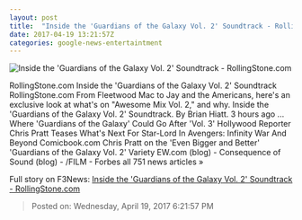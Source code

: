 ```yaml
---
layout: post
title:  "Inside the 'Guardians of the Galaxy Vol. 2' Soundtrack - RollingStone.com"
date: 2017-04-19 13:21:57Z
categories: google-news-entertaintment
---
```


![Inside the 'Guardians of the Galaxy Vol. 2' Soundtrack - RollingStone.com](http://img.wennermedia.com/social/gaurdians-of-the-galazy-mix-tape-017fc22d-0d8f-486e-b032-3cc03e8f8779.jpg)

RollingStone.com Inside the 'Guardians of the Galaxy Vol. 2' Soundtrack RollingStone.com From Fleetwood Mac to Jay and the Americans, here's an exclusive look at what's on "Awesome Mix Vol. 2," and why. Inside the 'Guardians of the Galaxy Vol. 2' Soundtrack. By Brian Hiatt. 3 hours ago ... Where 'Guardians of the Galaxy' Could Go After 'Vol. 3' Hollywood Reporter Chris Pratt Teases What's Next For Star-Lord In Avengers: Infinity War And Beyond Comicbook.com Chris Pratt on the 'Even Bigger and Better' 'Guardians of the Galaxy Vol. 2' Variety EW.com (blog) - Consequence of Sound (blog) - /FILM - Forbes all 751 news articles »


Full story on F3News: [Inside the 'Guardians of the Galaxy Vol. 2' Soundtrack - RollingStone.com](http://www.f3nws.com/n/rZ3JVH)

> Posted on: Wednesday, April 19, 2017 6:21:57 PM
